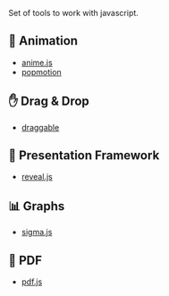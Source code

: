 Set of tools to work with javascript.

:runner: Animation
-----

- <a href="http://animejs.com" target="_blank">anime.js</a>
- <a href="https://popmotion.io/" target="_blank">popmotion</a> 


:hand: Drag & Drop
-----

- <a href="https://shopify.github.io/draggable/" target="_blank">draggable</a>

:loudspeaker: Presentation Framework
------

- <a href="https://revealjs.com/#/" target="_blank">reveal.js</a>

:bar_chart: Graphs
-------

- <a href="http://sigmajs.org/" target="_blank">sigma.js</a>

:scroll: PDF
----

- <a href="http://mozilla.github.io/pdf.js/" target="_blank">pdf.js</a>


